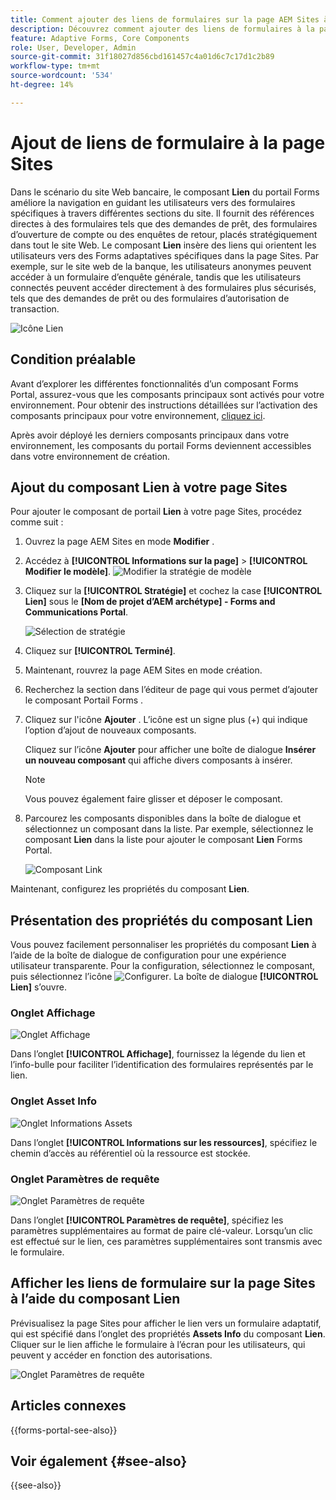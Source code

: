 ```yaml
---
title: Comment ajouter des liens de formulaires sur la page AEM Sites à l’aide du composant Link Forms Portal ?
description: Découvrez comment ajouter des liens de formulaires à la page AEM Sites.
feature: Adaptive Forms, Core Components
role: User, Developer, Admin
source-git-commit: 31f18027d856cbd161457c4a01d6c7c17d1c2b89
workflow-type: tm+mt
source-wordcount: '534'
ht-degree: 14%

---
```



# Ajout de liens de formulaire à la page Sites

Dans le scénario du site Web bancaire, le composant **Lien** du portail Forms améliore la navigation en guidant les utilisateurs vers des formulaires spécifiques à travers différentes sections du site. Il fournit des références directes à des formulaires tels que des demandes de prêt, des formulaires d’ouverture de compte ou des enquêtes de retour, placés stratégiquement dans tout le site Web. Le composant **Lien** insère des liens qui orientent les utilisateurs vers des Forms adaptatives spécifiques dans la page Sites. Par exemple, sur le site web de la banque, les utilisateurs anonymes peuvent accéder à un formulaire d’enquête générale, tandis que les utilisateurs connectés peuvent accéder directement à des formulaires plus sécurisés, tels que des demandes de prêt ou des formulaires d’autorisation de transaction.

![Icône Lien](/help/forms/assets/link-forms.png)

## Condition préalable

Avant d’explorer les différentes fonctionnalités d’un composant Forms Portal, assurez-vous que les composants principaux sont activés pour votre environnement. Pour obtenir des instructions détaillées sur l’activation des composants principaux pour votre environnement, [cliquez ici](/help/forms/enable-adaptive-forms-core-components.md).

Après avoir déployé les derniers composants principaux dans votre environnement, les composants du portail Forms deviennent accessibles dans votre environnement de création.

## Ajout du composant Lien à votre page Sites

Pour ajouter le composant de portail **Lien** à votre page Sites, procédez comme suit :

1. Ouvrez la page AEM Sites en mode **Modifier** .
1. Accédez à **[!UICONTROL Informations sur la page]** > **[!UICONTROL Modifier le modèle]**.
   ![Modifier la stratégie de modèle](/help/forms/assets/save-form-as-draft-edit-template.png)

1. Cliquez sur la **[!UICONTROL Stratégie]** et cochez la case **[!UICONTROL Lien]** sous le **[Nom de projet d’AEM archétype] - Forms and Communications Portal**.

   ![Sélection de stratégie](/help/forms/assets/add-link.png)

1. Cliquez sur **[!UICONTROL Terminé]**.
1. Maintenant, rouvrez la page AEM Sites en mode création.
1. Recherchez la section dans l’éditeur de page qui vous permet d’ajouter le composant Portail Forms .

1. Cliquez sur l&#39;icône **Ajouter** . L’icône est un signe plus (+) qui indique l’option d’ajout de nouveaux composants.

   Cliquez sur l’icône **Ajouter** pour afficher une boîte de dialogue **Insérer un nouveau composant** qui affiche divers composants à insérer.

   >[!NOTE]
   >
   > Vous pouvez également faire glisser et déposer le composant.

1. Parcourez les composants disponibles dans la boîte de dialogue et sélectionnez un composant dans la liste. Par exemple, sélectionnez le composant **Lien** dans la liste pour ajouter le composant **Lien** Forms Portal.

   ![Composant Link](/help/forms/assets/add-link-in-sites.png)

Maintenant, configurez les propriétés du composant **Lien**.

## Présentation des propriétés du composant Lien

Vous pouvez facilement personnaliser les propriétés du composant **Lien** à l’aide de la boîte de dialogue de configuration pour une expérience utilisateur transparente. Pour la configuration, sélectionnez le composant, puis sélectionnez l’icône ![Configurer](assets/configure_icon.png). La boîte de dialogue **[!UICONTROL Lien]** s’ouvre.

### Onglet Affichage

![Onglet Affichage](/help/forms/assets/link-asset-tab.png)

Dans l’onglet **[!UICONTROL Affichage]**, fournissez la légende du lien et l’info-bulle pour faciliter l’identification des formulaires représentés par le lien.

### Onglet Asset Info

![Onglet Informations Assets](/help/forms/assets/link-asset-info.png)

Dans l’onglet **[!UICONTROL Informations sur les ressources]**, spécifiez le chemin d’accès au référentiel où la ressource est stockée.

### Onglet Paramètres de requête

![Onglet Paramètres de requête](/help/forms/assets/link-query-tab.png)

Dans l’onglet **[!UICONTROL Paramètres de requête]**, spécifiez les paramètres supplémentaires au format de paire clé-valeur. Lorsqu’un clic est effectué sur le lien, ces paramètres supplémentaires sont transmis avec le formulaire.

## Afficher les liens de formulaire sur la page Sites à l’aide du composant Lien

Prévisualisez la page Sites pour afficher le lien vers un formulaire adaptatif, qui est spécifié dans l’onglet des propriétés **Assets Info** du composant **Lien**. Cliquer sur le lien affiche le formulaire à l’écran pour les utilisateurs, qui peuvent y accéder en fonction des autorisations.

![Onglet Paramètres de requête](/help/forms/assets/link-forms.png)

## Articles connexes

{{forms-portal-see-also}}

## Voir également {#see-also}

{{see-also}}
